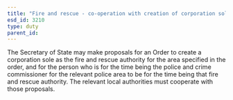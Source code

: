 ```yaml
---
title: "Fire and rescue - co-operation with creation of corporation sole"
esd_id: 3210
type: duty
parent_id:  
---
```


The Secretary of State may make proposals for an Order to create a corporation sole as the fire and rescue authority for the area specified in the order, and
for the person who is for the time being the police and crime commissioner for the relevant police area to be for the time being that fire and rescue authority. The relevant local authorities must cooperate with those proposals.


